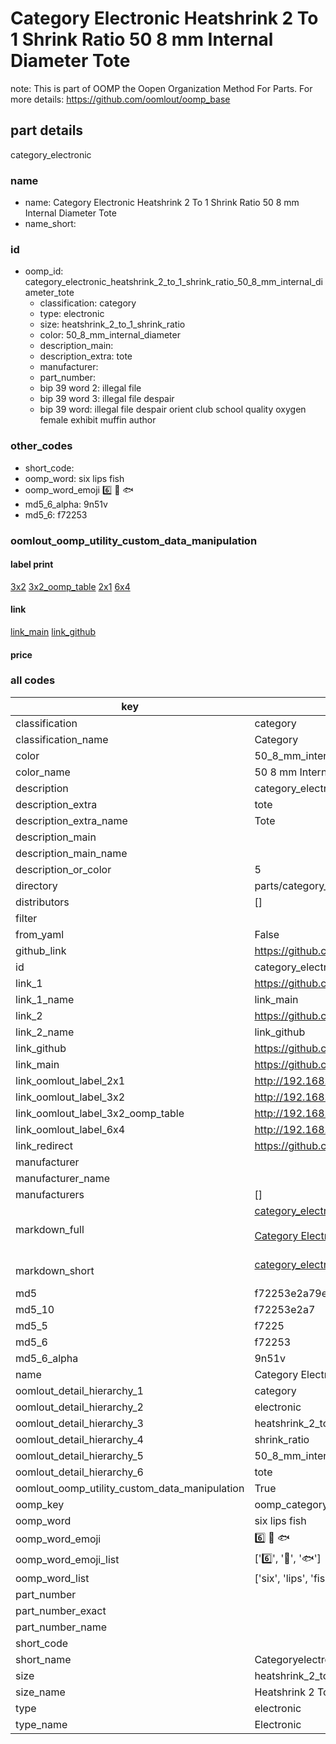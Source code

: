 # Category Electronic Heatshrink 2 To 1 Shrink Ratio 50 8 mm Internal Diameter Tote  

note: This is part of OOMP the Oopen Organization Method For Parts. For more details: https://github.com/oomlout/oomp_base

##  part details
  



category_electronic



### name
* name: Category Electronic Heatshrink 2 To 1 Shrink Ratio 50 8 mm Internal Diameter Tote
* name_short: 
### id
* oomp_id: category_electronic_heatshrink_2_to_1_shrink_ratio_50_8_mm_internal_diameter_tote
  * classification: category
  * type: electronic
  * size: heatshrink_2_to_1_shrink_ratio
  * color: 50_8_mm_internal_diameter
  * description_main: 
  * description_extra: tote
  * manufacturer: 
  * part_number: 
  * bip 39 word 2: illegal file
  * bip 39 word 3: illegal file despair
  * bip 39 word: illegal file despair orient club school quality oxygen female exhibit muffin author

### other_codes
* short_code: 
* oomp_word: six lips fish
* oomp_word_emoji :six: :lips: :fish:
* md5_6_alpha: 9n51v
* md5_6: f72253






### oomlout_oomp_utility_custom_data_manipulation
#### label print
[3x2](http://192.168.1.245:1112/?label=oomp%209n51v)
[3x2_oomp_table](http://192.168.1.108:1112/?label=oomp%209n51v)
[2x1](http://192.168.1.242:1112/?label=oomp%209n51v)
[6x4](http://192.168.1.55:1112/?label=oomp%209n51v)    

#### link

[link_main](https://github.com/oomlout/oomlout_oomp_version_1_messy/tree/main/parts/category_electronic_heatshrink_2_to_1_shrink_ratio_50_8_mm_internal_diameter_tote) [link_github](https://github.com/oomlout/oomlout_oomp_version_1_messy/tree/main/parts/category_electronic_heatshrink_2_to_1_shrink_ratio_50_8_mm_internal_diameter_tote)                             

#### price







### all codes 
| key | value |  
| --- | --- |  
| classification | category |  
| classification_name | Category |  
| color | 50_8_mm_internal_diameter |  
| color_name | 50 8 mm Internal Diameter |  
| description | category_electronic |  
| description_extra | tote |  
| description_extra_name | Tote |  
| description_main |  |  
| description_main_name |  |  
| description_or_color | 5  |  
| directory | parts/category_electronic_heatshrink_2_to_1_shrink_ratio_50_8_mm_internal_diameter_tote |  
| distributors | [] |  
| filter |  |  
| from_yaml | False |  
| github_link | https://github.com/oomlout/oomlout_oomp_part_src/tree/main/parts/category_electronic_heatshrink_2_to_1_shrink_ratio_50_8_mm_internal_diameter_tote |  
| id | category_electronic_heatshrink_2_to_1_shrink_ratio_50_8_mm_internal_diameter_tote |  
| link_1 | https://github.com/oomlout/oomlout_oomp_version_1_messy/tree/main/parts/category_electronic_heatshrink_2_to_1_shrink_ratio_50_8_mm_internal_diameter_tote |  
| link_1_name | link_main |  
| link_2 | https://github.com/oomlout/oomlout_oomp_version_1_messy/tree/main/parts/category_electronic_heatshrink_2_to_1_shrink_ratio_50_8_mm_internal_diameter_tote |  
| link_2_name | link_github |  
| link_github | https://github.com/oomlout/oomlout_oomp_version_1_messy/tree/main/parts/category_electronic_heatshrink_2_to_1_shrink_ratio_50_8_mm_internal_diameter_tote |  
| link_main | https://github.com/oomlout/oomlout_oomp_version_1_messy/tree/main/parts/category_electronic_heatshrink_2_to_1_shrink_ratio_50_8_mm_internal_diameter_tote |  
| link_oomlout_label_2x1 | http://192.168.1.242:1112/?label=oomp%209n51v |  
| link_oomlout_label_3x2 | http://192.168.1.245:1112/?label=oomp%209n51v |  
| link_oomlout_label_3x2_oomp_table | http://192.168.1.108:1112/?label=oomp%209n51v |  
| link_oomlout_label_6x4 | http://192.168.1.55:1112/?label=oomp%209n51v |  
| link_redirect | https://github.com/oomlout/oomlout_oomp_version_1_messy/tree/main/parts/category_electronic_heatshrink_2_to_1_shrink_ratio_50_8_mm_internal_diameter_tote |  
| manufacturer |  |  
| manufacturer_name |  |  
| manufacturers | [] |  
| markdown_full | [category_electronic_heatshrink_2_to_1_shrink_ratio_50_8_mm_internal_diameter_tote](none)<br>[](none)<br>[Category Electronic Heatshrink 2 To 1 Shrink Ratio 50 8 Mm Internal Diameter Tote](none)<br><br> |  
| markdown_short | [category_electronic_heatshrink_2_to_1_shrink_ratio_50_8_mm_internal_diameter_tote](none)<br><br> |  
| md5 | f72253e2a79e55e7031619c878158b88 |  
| md5_10 | f72253e2a7 |  
| md5_5 | f7225 |  
| md5_6 | f72253 |  
| md5_6_alpha | 9n51v |  
| name | Category Electronic Heatshrink 2 To 1 Shrink Ratio 50 8 mm Internal Diameter Tote |  
| oomlout_detail_hierarchy_1 | category |  
| oomlout_detail_hierarchy_2 | electronic |  
| oomlout_detail_hierarchy_3 | heatshrink_2_to_1 |  
| oomlout_detail_hierarchy_4 | shrink_ratio |  
| oomlout_detail_hierarchy_5 | 50_8_mm_internal_diameter |  
| oomlout_detail_hierarchy_6 | tote |  
| oomlout_oomp_utility_custom_data_manipulation | True |  
| oomp_key | oomp_category_electronic_heatshrink_2_to_1_shrink_ratio_50_8_mm_internal_diameter_tote |  
| oomp_word | six lips fish |  
| oomp_word_emoji | :six: :lips: :fish: |  
| oomp_word_emoji_list | [':six:', ':lips:', ':fish:'] |  
| oomp_word_list | ['six', 'lips', 'fish'] |  
| part_number |  |  
| part_number_exact |  |  
| part_number_name |  |  
| short_code |  |  
| short_name | Categoryelectronic |  
| size | heatshrink_2_to_1_shrink_ratio |  
| size_name | Heatshrink 2 To 1 Shrink Ratio |  
| type | electronic |  
| type_name | Electronic |  

